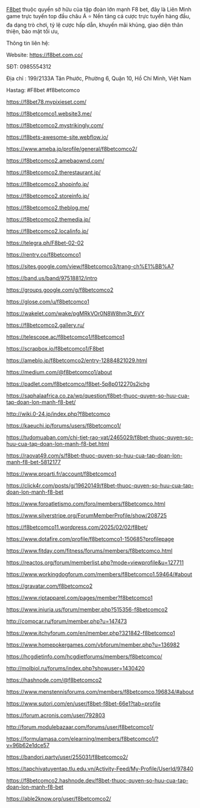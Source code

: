 <p><a href="https://f8bet.com.co/">F8bet</a> thuộc quyền sở hữu của tập đo&agrave;n lớn mạnh F8 bet, đ&acirc;y l&agrave; Li&ecirc;n Minh game trực tuyến top đầu ch&acirc;u &Aacute; ⭐️ Nền tảng c&aacute; cược trực tuyến h&agrave;ng đầu, đa dạng tr&ograve; chơi, tỷ lệ cược hấp dẫn, khuyến m&atilde;i khủng, giao diện th&acirc;n thiện, bảo mật tối ưu,</p>

<p>Th&ocirc;ng tin li&ecirc;n hệ:</p>

<p>Website: <a href="https://f8bet.com.co/">https://f8bet.com.co/</a>&nbsp;</p>

<p>SĐT: 0985554312</p>

<p>Địa chỉ : 199/2133A T&acirc;n Phước, Phường 6, Quận 10, Hồ Ch&iacute; Minh, Việt Nam</p>

<p>Hastag: #F8bet #f8betcomco</p>

<p><a href="https://f8bet78.mypixieset.com/">https://f8bet78.mypixieset.com/</a></p>

<p><a href="https://f8betcomco1.website3.me/">https://f8betcomco1.website3.me/</a></p>

<p><a href="https://f8betcomco2.mystrikingly.com/">https://f8betcomco2.mystrikingly.com/</a></p>

<p><a href="https://f8bets-awesome-site.webflow.io/">https://f8bets-awesome-site.webflow.io/</a></p>

<p><a href="https://www.ameba.jp/profile/general/f8betcomco2/">https://www.ameba.jp/profile/general/f8betcomco2/</a></p>

<p><a href="https://f8betcomco2.amebaownd.com/">https://f8betcomco2.amebaownd.com/</a></p>

<p><a href="https://f8betcomco2.therestaurant.jp/">https://f8betcomco2.therestaurant.jp/</a></p>

<p><a href="https://f8betcomco2.shopinfo.jp/">https://f8betcomco2.shopinfo.jp/</a></p>

<p><a href="https://f8betcomco2.storeinfo.jp/">https://f8betcomco2.storeinfo.jp/</a></p>

<p><a href="https://f8betcomco2.theblog.me/">https://f8betcomco2.theblog.me/</a></p>

<p><a href="https://f8betcomco2.themedia.jp/">https://f8betcomco2.themedia.jp/</a></p>

<p><a href="https://f8betcomco2.localinfo.jp/">https://f8betcomco2.localinfo.jp/</a></p>

<p><a href="https://telegra.ph/F8bet-02-02">https://telegra.ph/F8bet-02-02</a></p>

<p><a href="https://rentry.co/f8betcomco1">https://rentry.co/f8betcomco1</a></p>

<p><a href="https://sites.google.com/view/f8betcomco3/trang-ch%E1%BB%A7">https://sites.google.com/view/f8betcomco3/trang-ch%E1%BB%A7</a></p>

<p><a href="https://band.us/band/97518812/intro">https://band.us/band/97518812/intro</a></p>

<p><a href="https://groups.google.com/g/f8betcomco2">https://groups.google.com/g/f8betcomco2</a></p>

<p><a href="https://glose.com/u/f8betcomco1">https://glose.com/u/f8betcomco1</a></p>

<p><a href="https://wakelet.com/wake/pgMRkVOr0N8W8hm3t_6VY">https://wakelet.com/wake/pgMRkVOr0N8W8hm3t_6VY</a></p>

<p><a href="https://f8betcomco2.gallery.ru/">https://f8betcomco2.gallery.ru/</a></p>

<p><a href="https://telescope.ac/f8betcomco1/f8betcomco1">https://telescope.ac/f8betcomco1/f8betcomco1</a></p>

<p><a href="https://scrapbox.io/f8betcomco1/F8bet">https://scrapbox.io/f8betcomco1/F8bet</a></p>

<p><a href="https://ameblo.jp/f8betcomco2/entry-12884821029.html">https://ameblo.jp/f8betcomco2/entry-12884821029.html</a></p>

<p><a href="https://medium.com/@f8betcomco1/about">https://medium.com/@f8betcomco1/about</a></p>

<p><a href="https://padlet.com/f8betcomco/f8bet-5p8p012270s2ichg">https://padlet.com/f8betcomco/f8bet-5p8p012270s2ichg</a></p>

<p><a href="https://saphalaafrica.co.za/wp/question/f8bet-thuoc-quyen-so-huu-cua-tap-doan-lon-manh-f8-bet/">https://saphalaafrica.co.za/wp/question/f8bet-thuoc-quyen-so-huu-cua-tap-doan-lon-manh-f8-bet/</a></p>

<p><a href="http://wiki.0-24.jp/index.php?f8betcomco">http://wiki.0-24.jp/index.php?f8betcomco</a></p>

<p><a href="https://kaeuchi.jp/forums/users/f8betcomco1/">https://kaeuchi.jp/forums/users/f8betcomco1/</a></p>

<p><a href="https://tudomuaban.com/chi-tiet-rao-vat/2465029/f8bet-thuoc-quyen-so-huu-cua-tap-doan-lon-manh-f8-bet.html">https://tudomuaban.com/chi-tiet-rao-vat/2465029/f8bet-thuoc-quyen-so-huu-cua-tap-doan-lon-manh-f8-bet.html</a></p>

<p><a href="https://raovat49.com/s/f8bet-thuoc-quyen-so-huu-cua-tap-doan-lon-manh-f8-bet-5812177">https://raovat49.com/s/f8bet-thuoc-quyen-so-huu-cua-tap-doan-lon-manh-f8-bet-5812177</a></p>

<p><a href="https://www.proarti.fr/account/f8betcomco1">https://www.proarti.fr/account/f8betcomco1</a></p>

<p><a href="https://click4r.com/posts/g/19620149/f8bet-thuoc-quyen-so-huu-cua-tap-doan-lon-manh-f8-bet">https://click4r.com/posts/g/19620149/f8bet-thuoc-quyen-so-huu-cua-tap-doan-lon-manh-f8-bet</a></p>

<p><a href="https://www.foroatletismo.com/foro/members/f8betcomco.html">https://www.foroatletismo.com/foro/members/f8betcomco.html</a></p>

<p><a href="https://www.silverstripe.org/ForumMemberProfile/show/208725">https://www.silverstripe.org/ForumMemberProfile/show/208725</a></p>

<p><a href="https://f8betcomco11.wordpress.com/2025/02/02/f8bet/">https://f8betcomco11.wordpress.com/2025/02/02/f8bet/</a></p>

<p><a href="https://www.dotafire.com/profile/f8betcomco1-150685?profilepage">https://www.dotafire.com/profile/f8betcomco1-150685?profilepage</a></p>

<p><a href="https://www.fitday.com/fitness/forums/members/f8betcomco.html">https://www.fitday.com/fitness/forums/members/f8betcomco.html</a></p>

<p><a href="https://reactos.org/forum/memberlist.php?mode=viewprofile&amp;u=127711">https://reactos.org/forum/memberlist.php?mode=viewprofile&amp;u=127711</a></p>

<p><a href="https://www.workingdogforum.com/members/f8betcomco1.59464/#about">https://www.workingdogforum.com/members/f8betcomco1.59464/#about</a></p>

<p><a href="https://gravatar.com/f8betcomco2">https://gravatar.com/f8betcomco2</a></p>

<p><a href="https://www.riptapparel.com/pages/member?f8betcomco1">https://www.riptapparel.com/pages/member?f8betcomco1</a></p>

<p><a href="https://www.iniuria.us/forum/member.php?515356-f8betcomco2">https://www.iniuria.us/forum/member.php?515356-f8betcomco2</a></p>

<p><a href="http://compcar.ru/forum/member.php?u=147473">http://compcar.ru/forum/member.php?u=147473</a></p>

<p><a href="https://www.itchyforum.com/en/member.php?321842-f8betcomco1">https://www.itchyforum.com/en/member.php?321842-f8betcomco1</a></p>

<p><a href="https://www.homepokergames.com/vbforum/member.php?u=136982">https://www.homepokergames.com/vbforum/member.php?u=136982</a></p>

<p><a href="https://hcgdietinfo.com/hcgdietforums/members/f8betcomco/">https://hcgdietinfo.com/hcgdietforums/members/f8betcomco/</a></p>

<p><a href="http://molbiol.ru/forums/index.php?showuser=1430420">http://molbiol.ru/forums/index.php?showuser=1430420</a></p>

<p><a href="https://hashnode.com/@f8betcomco2">https://hashnode.com/@f8betcomco2</a></p>

<p><a href="https://www.menstennisforums.com/members/f8betcomco.196834/#about">https://www.menstennisforums.com/members/f8betcomco.196834/#about</a></p>

<p><a href="https://www.sutori.com/en/user/f8bet-f8bet-66e1?tab=profile">https://www.sutori.com/en/user/f8bet-f8bet-66e1?tab=profile</a></p>

<p><a href="https://forum.acronis.com/user/792803">https://forum.acronis.com/user/792803</a></p>

<p><a href="http://forum.modulebazaar.com/forums/user/f8betcomco1/">http://forum.modulebazaar.com/forums/user/f8betcomco1/</a></p>

<p><a href="https://formulamasa.com/elearning/members/f8betcomco1/?v=96b62e1dce57">https://formulamasa.com/elearning/members/f8betcomco1/?v=96b62e1dce57</a></p>

<p><a href="https://bandori.party/user/255031/f8betcomco2/">https://bandori.party/user/255031/f8betcomco2/</a></p>

<p><a href="https://tapchivatuyentap.tlu.edu.vn/Activity-Feed/My-Profile/UserId/97840">https://tapchivatuyentap.tlu.edu.vn/Activity-Feed/My-Profile/UserId/97840</a></p>

<p><a href="https://f8betcomco2.hashnode.dev/f8bet-thuoc-quyen-so-huu-cua-tap-doan-lon-manh-f8-bet">https://f8betcomco2.hashnode.dev/f8bet-thuoc-quyen-so-huu-cua-tap-doan-lon-manh-f8-bet</a></p>

<p><a href="https://able2know.org/user/f8betcomco2/">https://able2know.org/user/f8betcomco2/</a></p>
